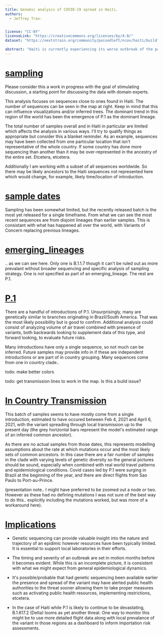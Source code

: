 ```yaml
---
title: Genomic analysis of COVID-19 spread in Haiti.
authors:
  - Jeffrey Tran-


license: "CC-BY"  
licenseLink: "https://creativecommons.org/licenses/by/4.0/"
dataset: "https://nextstrain.org/community/poisedleft/ncov/haiti/build?c=emerging_lineages&d=map&p=full"

abstract: "Haiti is currently experiencing its worse outbreak of the pandemic, driven primarily by the P.1 variant. This is an early look at sequences released by the country's National Public Health Laboratory (Laboratoire National de Sante Publique) to GISAID. After sporadic sequencing through 2020 and early 2021 the lab released about 40 sequences taken in May, at about the time the epidemic was noticebly picking up." 
---
```


# [sampling](https://nextstrain.org/community/poisedleft/ncov/haiti/build?c=emerging_lineages&d=map&p=full)

Please consider this a work in progress with the goal of stimulating discussion, a starting point for discussing the data with domain experts.

This analysis focuses on sequences close to ones found in Haiti. The number of sequences can be seen in the map at right. Keep in mind that this can influence visualizations and/or inferred trees. The dominant trend in this region of the world has been the emergence of P.1 as the dominant lineage.

The total number of samples overall and in Haiti in particular are limited which affects the analysis in various ways. I'll try to qualify things as appropriate but consider this a blanket reminder. As an example, sequences may have been collected from one particular location that isn't representative of the whole country. If some country has done more sequencing than another than it may be over-represented in the ancestry of the entire set. Etcetera, etcetera. 

Additionally I am working with a subset of all sequences worldwide. So there may be likely ancestors to the Haiti sequences not represented here which would change, for example, likely time/location of introduction. 

# [sample dates](http://nextstrain.org/community/poisedleft/ncov/haiti/build?d=tree&c=num_date&f_country=Haiti&l=radial)

Sampling has been somewhat limited, but the recently released batch is the most yet released for a single timeframe. From what we can see the most recent sequences are from disjoint lineages than earlier samples. This is consistant with what has happened all over the world, with Variants of Concern replacing previous lineages. 

# [emerging_lineages](http://nextstrain.org/community/poisedleft/ncov/haiti/build?d=tree&c=emerging_lineage&f_country=Haiti&l=radial)

.. as we can see here. Only one is B.1.1.7 though it can't be ruled out as more prevalant without broader sequencing and specific analysis of sampling strategy. One is not specified as part of an emerging_lineage. The rest are P.1. 

# [P.1](http://nextstrain.org/community/poisedleft/ncov/haiti/build?c=country&d=tree&clade=20J/501Y.V3&f_country=Haiti,Brazil,Argentina,Uraguay&f_clade_membership=20J/501Y.V3&l=radial)

There are a handful of introductions of P.1. Unsurprisingly, many are genetically similar to branches originating in Brazil/South America. That was the most likely possibility but is good to confirm. Additional analysis could consist of analyzing volume of air travel combined with presence of variants, both backwards looking to supplement data of this type, and forward looking, to evaluate future risks.  

Many introductions have only a single sequence, so not much can be inferred. Future samples may provide info in if these are independent introductions or are part of in country grouping.  Many sequences come from one in country clade.. 


todo: make better colors

todo: get transmission lines to work in the map. Is this a build issue? 


# [In Country Transmission](https://nextstrain.org/community/poisedleft/ncov/haiti/build?branchLabel=emerging_lineage&d=tree&ci&f_haiti=yes&clade=20J/501Y.V3&gt=nuc.2455T&tl=country&l=radial)

This batch of samples seems to have mostly come from a single introduction, estimated to have occured between Feb 4, 2021 and April 6, 2021, with the variant spreading through local transmission up to the present day (the grey horizontal bars represent the model's estimated range of an inferred common ancestor). 

 
As there are no actual samples from those dates, this represents modelling assumptions about the rate at which mutations occur and the most likely sets of common ancestors. In this case there are a fair number of samples in the clade with varying levels of genetic diversity so the general pictures should be sound, especially when combined with real world travel patterns and epidemiological conditions. Covid cases led by P.1 were surging in Brazil at the beginning of the year, and there are direct flights from Sao Paulo to Port-au-Prince.

(presentation note.. I might have preferred to be zoomed out a node or two. However as these had no defining mutations I was not sure of the best way to do this.. explicitly including the mutations worked, but was more of a workaround here). 


# [Implications](https://nextstrain.org/community/poisedleft/ncov/haiti/build?c=emerging_lineages&d=map&p=full)

* Genetic sequencing can provide valuable insight into the nature and trajectory of an epidimic however resources have been typically limited. It is essential to support local laboratories in their efforts.  

* The timing and severity of an outbreak are set in motion months before it becomes evident. While this is an incomplete picture, it is consistent with what we might expect from general epidemiological dynamics.

* It's possible/probable that had genetic sequencing been available earlier the presence and spread of the variant may have alerted public health authorities to the threat sooner allowing them to take proper measures such as activating public health resources, implementing restrictions, etcetera. 

* In the case of Haiti while P.1 is likely to continue to be devastating, B.1.617.2 (Delta) looms as yet another threat. One way to monitor this might be to use more detailed flight data along with local prevalance of the variant in those regions as a dashboard to inform importation risk assessments. 





